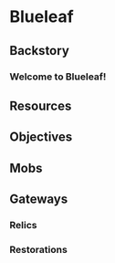 # Blueleaf

## Backstory

### Welcome to Blueleaf!

## Resources

## Objectives

## Mobs

## Gateways

### Relics

### Restorations
